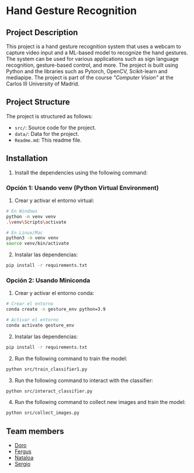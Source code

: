 # Hand Gesture Recognition

## Project Description

This project is a hand gesture recognition system that uses a webcam to capture video input and a ML-based model to recognize the hand gestures. The system can be used for various applications such as sign language recognition, gesture-based control, and more. The project is built using Python and the libraries such as Pytorch, OpenCV, Scikit-learn and mediapipe. The project is part of the course *"Computer Vision"* at the Carlos III University of Madrid. 

## Project Structure

The project is structured as follows:

- `src/`: Source code for the project.
- `data/`: Data for the project.
- `Readme.md`: This readme file.

## Installation

1. Install the dependencies using the following command:

### Opción 1: Usando venv (Python Virtual Environment)

1. Crear y activar el entorno virtual:
```bash
# En Windows
python -m venv venv
.\venv\Scripts\activate

# En Linux/Mac
python3 -m venv venv
source venv/bin/activate
```

2. Instalar las dependencias:
```bash
pip install -r requirements.txt
```

### Opción 2: Usando Miniconda

1. Crear y activar el entorno conda:
```bash
# Crear el entorno
conda create -n gesture_env python=3.9

# Activar el entorno
conda activate gesture_env
```

2. Instalar las dependencias:
```bash
pip install -r requirements.txt
```

2. Run the following command to train the model:

```bash
python src/train_classifier1.py
```

3. Run the following command to interact with the classifier:

```bash
python src/interact_classifier.py
```
4. Run the following command to collect new images and train the model:

```bash
python src/collect_images.py
```

## Team members

- [Doro]()
- [Fergus]()
- [Nataloa]()
- [Sergio]()


